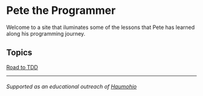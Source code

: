 # Pete the Programmer

Welcome to a site that iluminates some of the lessons that Pete has learned along his programming journey.

## Topics

[Road to TDD](road-to-tdd/pete-the-programmer.github.io)



---
###### Supported as an educational outreach of [Haumohio](http://haumohio.com)
